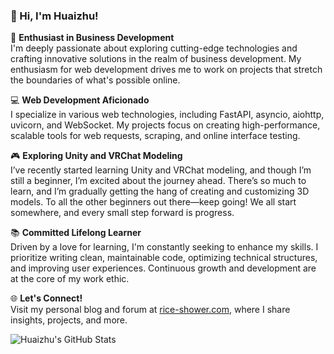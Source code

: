 ### 👋 Hi, I'm Huaizhu!

🌟 **Enthusiast in Business Development**  
I'm deeply passionate about exploring cutting-edge technologies and crafting innovative solutions in the realm of business development. My enthusiasm for web development drives me to work on projects that stretch the boundaries of what's possible online.

💻 **Web Development Aficionado**  
I specialize in various web technologies, including FastAPI, asyncio, aiohttp, uvicorn, and WebSocket. My projects focus on creating high-performance, scalable tools for web requests, scraping, and online interface testing.

🎮 **Exploring Unity and VRChat Modeling**  
I’ve recently started learning Unity and VRChat modeling, and though I’m still a beginner, I’m excited about the journey ahead. There’s so much to learn, and I’m gradually getting the hang of creating and customizing 3D models. To all the other beginners out there—keep going! We all start somewhere, and every small step forward is progress.

📚 **Committed Lifelong Learner**  
Driven by a love for learning, I'm constantly seeking to enhance my skills. I prioritize writing clean, maintainable code, optimizing technical structures, and improving user experiences. Continuous growth and development are at the core of my work ethic.

🌐 **Let's Connect!**  
Visit my personal blog and forum at [rice-shower.com](https://rice-shower.com), where I share insights, projects, and more.

![Huaizhu's GitHub Stats](https://github-readme-stats.vercel.app/api?username=riceshowerX&show_icons=true&theme=transparent)
